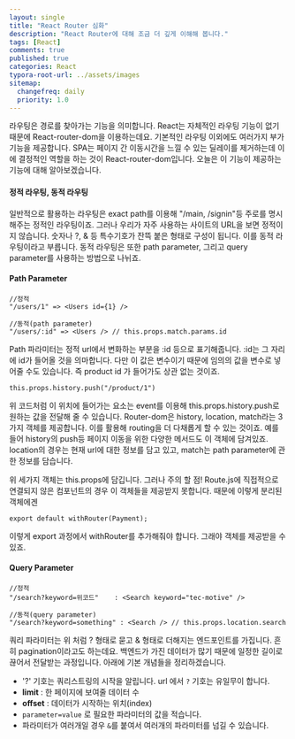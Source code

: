 ```yaml
---
layout: single
title: "React Router 심화"
description: "React Router에 대해 조금 더 깊게 이해해 봅니다."
tags: [React]
comments: true
published: true
categories: React
typora-root-url: ../assets/images
sitemap:
  changefreq: daily
  priority: 1.0
---
```




 라우팅은 경로를 찾아가는 기능을 의미합니다. React는 자체적인 라우팅 기능이 없기 때문에 React-router-dom을 이용하는데요. 기본적인 라우팅 이외에도 여러가지 부가기능을 제공합니다. SPA는 페이지 간 이동시간을 느낄 수 있는 딜레이를 제거하는데 이에 결정적인 역할을 하는 것이 React-router-dom입니다. 오늘은 이 기능이 제공하는 기능에 대해 알아보겠습니다.

#### 정적 라우팅, 동적 라우팅

 일반적으로 활용하는 라우팅은 exact path를 이용해 "/main, /signin"등 주로를 명시해주는 정적인 라우팅이죠. 그러나 우리가 자주 사용하는 사이트의 URL을 보면 정적이지 않습니다. 숫자나 ?, & 등 특수기호가 잔뜩 붙은 형태로 구성이 됩니다. 이를 동적 라우팅이라고 부릅니다. 동적 라우팅은 또한 path parameter, 그리고 query parameter를 사용하는 방법으로 나뉘죠.



#### Path Parameter

```react
//정적
"/users/1" => <Users id={1} />

//동적(path parameter)
"/users/:id" => <Users /> // this.props.match.params.id
```

Path 파라미터는 정적 url에서 변화하는 부분을 :id 등으로 표기해줍니다. :id는 그 자리에 id가 들어올 것을 의마합니다. 다만 이 값은 변수이기 때문에 임의의 값을 변수로 넣어줄 수도 있습니다. 즉 product id 가 들어가도 상관 없는 것이죠. 



```react
this.props.history.push("/product/1")
```

위 코드처럼 이 위치에 들어가는 요소는 event를 이용해 this.props.history.push로 원하는 값을 전달해 줄 수 있습니다. Router-dom은 history, location, match라는 3가지 객체를 제공합니다. 이를 활용해 routing을 더 다채롭게 할 수 있는 것이죠. 예를 들어 history의 push등 페이지 이동을 위한 다양한 메서드도 이 객체에 담겨있죠. location의 경우는 현재 url에 대한 정보를 담고 있고, match는 path parameter에 관한 정보를 담습니다. 

 

 위 세가지 객체는 this.props에 담깁니다. 그러나 주의 할 점! Route.js에 직접적으로 연결되지 않은 컴포넌트의 경우 이 객체들을 제공받지 못합니다. 때문에 이렇게 분리된 객체에겐

```react
export default withRouter(Payment);
```

이렇게 export 과정에서 withRouter를 추가해줘야 합니다. 그래야 객체를 제공받을 수 있죠.



#### Query Parameter

```react
//정적
"/search?keyword=위코드"    : <Search keyword="tec-motive" />

//동적(query parameter)
"/search?keyword=something" : <Search /> // this.props.location.search
```

 쿼리 파라미터는 위 처럼 ? 형태로 묻고 & 형태로 더해지는 엔드포인트를 가집니다. 흔히 pagination이라고도 하는데요. 백엔드가 가진 데이터가 많기 때문에 일정한 길이로 끊어서 전달받는 과정입니다. 아래에 기본 개념들을 정리하겠습니다.



- '?' 기호는 쿼리스트링의 시작을 알립니다. url 에서 `?` 기호는 유일무이 합니다.
- **limit** : 한 페이지에 보여줄 데이터 수
- **offset** : 데이터가 시작하는 위치(index)
- `parameter=value` 로 필요한 파라미터의 값을 적습니다.
- 파라미터가 여러개일 경우 `&`를 붙여서 여러개의 파라미터를 넘길 수 있습니다.